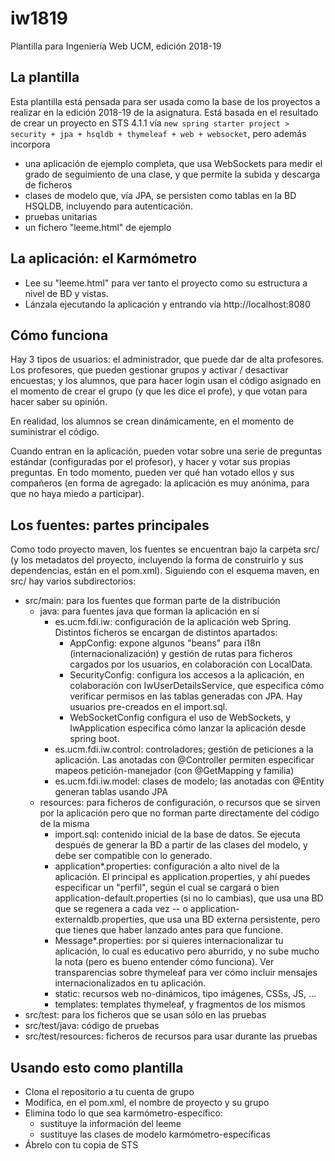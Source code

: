 # iw1819

Plantilla para Ingeniería Web UCM, edición 2018-19

## La plantilla

Esta plantilla está pensada para ser usada como la base de los proyectos a realizar en la edición 2018-19 de la asignatura. Está basada en el resultado de crear un proyecto en STS 4.1.1 vía `new spring starter project > security + jpa + hsqldb + thymeleaf + web + websocket`, pero además incorpora

+ una aplicación de ejemplo completa, que usa WebSockets para medir el grado de seguimiento de una clase, y que permite la subida y descarga de ficheros
+ clases de modelo que, vía JPA, se persisten como tablas en la BD HSQLDB, incluyendo para autenticación.
+ pruebas unitarias
+ un fichero "leeme.html" de ejemplo

## La aplicación: el Karmómetro

+ Lee su "leeme.html" para ver tanto el proyecto como su estructura a nivel de BD y vistas.
+ Lánzala ejecutando la aplicación y entrando vía http://localhost:8080

## Cómo funciona

Hay 3 tipos de usuarios: el administrador, que puede dar de alta profesores. Los profesores, que pueden gestionar grupos y activar / desactivar encuestas; y los alumnos, que para hacer login usan el código asignado en el momento de crear el grupo (y que les dice el profe), y que votan para hacer saber su opinión.

En realidad, los alumnos se crean dinámicamente, en el momento de suministrar el código.

Cuando entran en la aplicación, pueden votar sobre una serie de preguntas estándar (configuradas por el profesor), y hacer y votar sus propias preguntas. En todo momento, pueden ver qué han votado ellos y sus compañeros (en forma de agregado: la aplicación es muy anónima, para que no haya miedo a participar).

## Los fuentes: partes principales

Como todo proyecto maven, los fuentes se encuentran bajo la carpeta src/ (y los metadatos del proyecto, incluyendo la forma de construirlo y sus dependencias, están en el pom.xml). Siguiendo con el esquema maven, en src/ hay varios subdirectorios:

- src/main: para los fuentes que forman parte de la distribución
    + java: para fuentes java que forman la aplicación en sí
        * es.ucm.fdi.iw: configuración de la aplicación web Spring. Distintos ficheros se encargan de distintos apartados:
            - AppConfig: expone algunos "beans" para i18n (internacionalización) y gestión de rutas para ficheros cargados por los usuarios, en colaboración con LocalData.
            - SecurityConfig: configura los accesos a la aplicación, en colaboración con IwUserDetailsService, que especifica cómo verificar permisos en las tablas generadas con JPA. Hay usuarios pre-creados en el import.sql.
            - WebSocketConfig configura el uso de WebSockets, y IwApplication especifica cómo lanzar la aplicación desde spring boot.
        * es.ucm.fdi.iw.control: controladores; gestión de peticiones a la aplicación. Las anotadas con @Controller permiten especificar mapeos petición-manejador (con @GetMapping y familia)
        * es.ucm.fdi.iw.model: clases de modelo; las anotadas con @Entity generan tablas usando JPA
    + resources: para ficheros de configuración, o recursos que se sirven por la aplicación pero que no forman parte directamente del código de la misma
        * import.sql: contenido inicial de la base de datos. Se ejecuta después de generar la BD a partir de las clases del modelo, y debe ser compatible con lo generado.
        * application*.properties: configuración a alto nivel de la aplicación. El principal es application.properties, y ahí puedes especificar un "perfil", según el cual se cargará o bien application-default.properties (si no lo cambias), que usa una BD que se regenera a cada vez -- o application-externaldb.properties, que usa una BD externa persistente, pero que tienes que haber lanzado antes para que funcione.
        * Message*.properties: por si quieres internacionalizar tu aplicación, lo cual es educativo pero aburrido, y no sube mucho la nota (pero es bueno entender cómo funciona). Ver transparencias sobre thymeleaf para ver cómo incluir mensajes internacionalizados en tu aplicación.
        * static: recursos web no-dinámicos, tipo imágenes, CSSs, JS, ...
        * templates: templates thymeleaf, y fragmentos de los mismos
- src/test: para los ficheros que se usan sólo en las pruebas
- src/test/java: código de pruebas
- src/test/resources: ficheros de recursos para usar durante las pruebas

## Usando esto como plantilla

+ Clona el repositorio a tu cuenta de grupo
+ Modifica, en el pom.xml, el nombre de proyecto y su grupo
+ Elimina todo lo que sea karmómetro-específico:
    - sustituye la información del leeme
    - sustituye las clases de modelo karmómetro-específicas
+ Ábrelo con tu copia de STS
